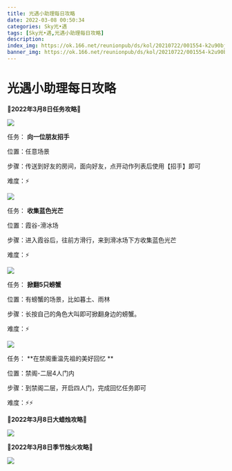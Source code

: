 ```yaml
---
title: 光遇小助理每日攻略
date: 2022-03-08 00:50:34
categories: Sky光•遇
tags: [Sky光•遇,光遇小助理每日攻略]
description: 
index_img: https://ok.166.net/reunionpub/ds/kol/20210722/001554-k2u90bj7ay.png?imageView&thumbnail=600x0&type=jpg
banner_img: https://ok.166.net/reunionpub/ds/kol/20210722/001554-k2u90bj7ay.png?imageView&thumbnail=600x0&type=jpg
---
```

# 光遇小助理每日攻略
**🌊2022年3月8日任务攻略🌊**

![](https://ok.166.net/reunionpub/ds/kol/20220308/000529-9w0lhs2psf.png)

任务： **向一位朋友招手**

位置：任意场景

步骤：传送到好友的房间，面向好友，点开动作列表后使用【招手】即可

难度：⚡

![](https://ok.166.net/reunionpub/ds/kol/20220308/000559-a16wqrzneu.png)

任务： **收集蓝色光芒**

位置：霞谷-滑冰场

步骤：进入霞谷后，往前方滑行，来到滑冰场下方收集蓝色光芒

难度：⚡

![](https://ok.166.net/reunionpub/ds/kol/20220308/000628-geroy6wih5.png)

任务： **掀翻5只螃蟹**

位置：有螃蟹的场景，比如暮土、雨林

步骤：长按自己的角色大叫即可掀翻身边的螃蟹。

难度：⚡

  

![](https://ok.166.net/reunionpub/ds/kol/20220308/000902-zr1soudgwa.png)

任务： **在禁阁重温先祖的美好回忆  **

位置：禁阁-二层4人门内

步骤：到禁阁二层，开启四人门，完成回忆任务即可

难度：⚡⚡

 **🌊2022年3月8日大蜡烛攻略🌊**

![](https://ok.166.net/reunionpub/ds/kol/20220308/001448-2ps108mh7n.png)

  

 **🌊2022年3月8日季节烛火攻略🌊**

![](https://ok.166.net/reunionpub/ds/kol/20220308/000753-vrscug0851.png)

  

  

  


